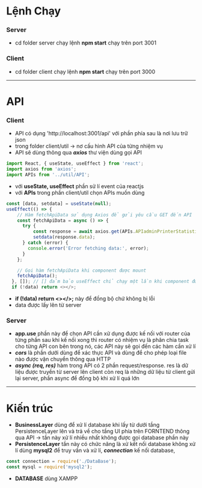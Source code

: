 # Lệnh Chạy
### Server
- cd folder server chạy lệnh **npm start** chạy trên port 3001
### Client
- cd folder client chạy lệnh **npm start** chạy trên port 3000
***
# API
### Client
- API có dụng 'http://localhost:3001/api' với phần phía sau là nơi lưu trữ json
- trong folder client/util -> nơ cấu hình API của từng nhiệm vụ
- API sẽ dùng thông qua ***axios*** thư viện dùng gọi API
```javascript
import React, { useState, useEffect } from 'react';
import axios from 'axios';
import APIs from '../util/API';
```
- với **useState, useEffect** phần sử lí event của reactjs
- với **APIs** trong phần client/util chọn APIs muốn dùng
```javascript
const [data, setdata] = useState(null);
useEffect(() => {
	// Hàm fetchApiData sử dụng Axios để gửi yêu cầu GET đến API
	const fetchApiData = async () => {
	  try {
		  const response = await axios.get(APIs.APIadminPrinterStatistics + '/TransactionChart');
		  setdata(response.data);
	  } catch (error) {
		console.error('Error fetching data:', error);
	  }
	};

	// Gọi hàm fetchApiData khi component được mount
	fetchApiData();
  }, []); // [] đảm bảo useEffect chỉ chạy một lần khi component được mount
  if (!data) return <></>;
```
- **if (!data) return <></>;** này để đồng bộ chứ không bị lỗi 
- data được lấy lên từ server
### Server
- **app.use** phần này để chọn API cần xử dụng được kế nối với router của từng phần sau khi kế nối xong thì router có nhiệm vụ là phân chia task cho từng API con bên trong nó, các API này sẽ gọi đến các hàm cần xử lí
- ***cors*** là phần dưới dùng để xác thực API và dùng để cho phép loại file nào được vận chuyển thông qua HTTP
- ***async (req, res)*** hàm trong API có 2 phần request/response. res là dữ liệu được truyền từ server lên client còn req là những dữ liệu từ client gửi lại server, phần async để đồng bộ khi xử lí quá lớn 
***
# Kiến trúc
- **BusinessLayer** dùng để xử lí database khi lấy từ dưới tầng PersistenceLayer lên và trả về cho tầng UI phía trên FORNTEND thông qua API -> tần này xử lí nhiều nhất không được gọi database phần này
- **PersistenceLayer** tần này có chức năng là xử kết nối database không xử lí dùng **mysql2** để truy vấn và xử lí, ***connection*** kế nối database, 
```javascript
const connection = require('./DataBase');
const mysql = require('mysql2');
```
- **DATABASE** dùng XAMPP 